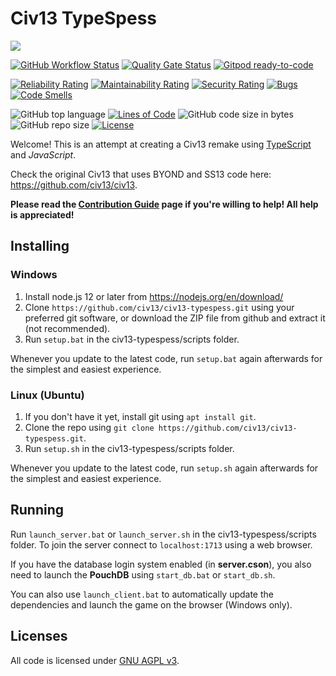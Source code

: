 # Civ13 TypeSpess

![](https://i.imgur.com/napac0L.png)

[![GitHub Workflow Status](https://img.shields.io/github/workflow/status/civ13/civ13-typespess/Node.js%20CI)](https://github.com/Civ13/civ13-typespess/actions)
[![Quality Gate Status](https://sonarcloud.io/api/project_badges/measure?project=Civ13_civ13-typespess&metric=alert_status)](https://sonarcloud.io/dashboard?id=Civ13_civ13-typespess)
[![Gitpod ready-to-code](https://img.shields.io/badge/Gitpod-ready--to--code-blue?logo=gitpod)](https://gitpod.io/#https://github.com/Civ13/civ13-typespess)

[![Reliability Rating](https://sonarcloud.io/api/project_badges/measure?project=Civ13_civ13-typespess&metric=reliability_rating)](https://sonarcloud.io/dashboard?id=Civ13_civ13-typespess)
[![Maintainability Rating](https://sonarcloud.io/api/project_badges/measure?project=Civ13_civ13-typespess&metric=sqale_rating)](https://sonarcloud.io/dashboard?id=Civ13_civ13-typespess)
[![Security Rating](https://sonarcloud.io/api/project_badges/measure?project=Civ13_civ13-typespess&metric=security_rating)](https://sonarcloud.io/dashboard?id=Civ13_civ13-typespess)
[![Bugs](https://sonarcloud.io/api/project_badges/measure?project=Civ13_civ13-typespess&metric=bugs)](https://sonarcloud.io/dashboard?id=Civ13_civ13-typespess)
[![Code Smells](https://sonarcloud.io/api/project_badges/measure?project=Civ13_civ13-typespess&metric=code_smells)](https://sonarcloud.io/dashboard?id=Civ13_civ13-typespess)

![GitHub top language](https://img.shields.io/github/languages/top/civ13/civ13-typespess)
[![Lines of Code](https://sonarcloud.io/api/project_badges/measure?project=Civ13_civ13-typespess&metric=ncloc)](https://sonarcloud.io/dashboard?id=Civ13_civ13-typespess)
![GitHub code size in bytes](https://img.shields.io/github/languages/code-size/civ13/civ13-typespess)
![GitHub repo size](https://img.shields.io/github/repo-size/civ13/civ13-typespess)
[![License](https://img.shields.io/github/license/civ13/civ13-typespess)](https://github.com/Civ13/civ13-typespess/blob/master/LICENSE)

Welcome! This is an attempt at creating a Civ13 remake using [TypeScript](https://www.typescriptlang.org/) and *JavaScript*.

Check the original Civ13 that uses BYOND and SS13 code here: https://github.com/civ13/civ13.

**Please read the [Contribution Guide](.github/CONTRIBUTING.md) page if you're willing to help! All help is appreciated!**

## Installing

### Windows
1. Install node.js 12 or later from https://nodejs.org/en/download/
2. Clone `https://github.com/civ13/civ13-typespess.git` using your preferred git software, or download the ZIP file from github and extract it (not recommended).
3. Run `setup.bat` in the civ13-typespess/scripts folder.

Whenever you update to the latest code, run `setup.bat` again afterwards for the simplest and easiest experience.

### Linux (Ubuntu)
1. If you don't have it yet, install git using `apt install git`.
1. Clone the repo using `git clone https://github.com/civ13/civ13-typespess.git`.
2. Run `setup.sh` in the civ13-typespess/scripts folder.

Whenever you update to the latest code, run `setup.sh` again afterwards for the simplest and easiest experience.

## Running

Run `launch_server.bat` or  `launch_server.sh` in the civ13-typespess/scripts folder. To join the server connect to `localhost:1713` using a web browser.

If you have the database login system enabled (in **server.cson**), you also need to launch the **PouchDB** using `start_db.bat` or `start_db.sh`.

You can also use `launch_client.bat` to automatically update the dependencies and launch the game on the browser (Windows only).

## Licenses

All code is licensed under [GNU AGPL v3](https://www.gnu.org/licenses/agpl-3.0.html).
